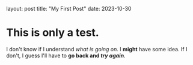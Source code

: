 layout: post
title: "My First Post"
date: 2023-10-30
# This is only a test.
I don't know if I understand *what is going on*.
I **might** have some idea.
If I don't, I guess I'll have to **go back and _try again_**.
